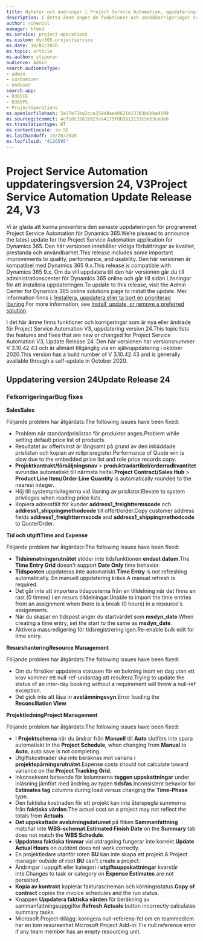 ```yaml
---
title: Nyheter och ändringar i Project Service Automation, uppdateringsversion 24, V3
description: I detta ämne anges de funktioner och snabbkorrigeringar som finns tillgängliga i Project Service Automation, uppdateringsversion 24, V3.
author: ruhercul
manager: kfend
ms.service: project-operations
ms.custom: dyn365-projectservice
ms.date: 10/02/2020
ms.topic: article
ms.author: stsporen
audience: Admin
search.audienceType:
- admin
- customizer
- enduser
search.app:
- D365CE
- D365PS
- ProjectOperations
ms.openlocfilehash: 3a37e71be2cce259d8aed0621d13393b6bbe4199
ms.sourcegitcommit: 4cf1dc1561b92fca4175f0b3813133c5e63ce8e6
ms.translationtype: HT
ms.contentlocale: sv-SE
ms.lasthandoff: 10/28/2020
ms.locfileid: "4126595"
---
```

# <a name="project-service-automation-update-release-24-v3"></a><span data-ttu-id="27cce-103">Project Service Automation uppdateringsversion 24, V3</span><span class="sxs-lookup"><span data-stu-id="27cce-103">Project Service Automation Update Release 24, V3</span></span>

<span data-ttu-id="27cce-104">Vi är glada att kunna presentera den senaste uppdateringen för programmet Project Service Automation för Dynamics 365.</span><span class="sxs-lookup"><span data-stu-id="27cce-104">We’re pleased to announce the latest update for the Project Service Automation application for Dynamics 365.</span></span> <span data-ttu-id="27cce-105">Den här versionen innehåller viktiga förbättringar av kvalitet, prestanda och användbarhet.</span><span class="sxs-lookup"><span data-stu-id="27cce-105">This release includes some important improvements to quality, performance, and usability.</span></span> <span data-ttu-id="27cce-106">Den här versionen är kompatibel med Dynamics 365 9.x.</span><span class="sxs-lookup"><span data-stu-id="27cce-106">This release is compatible with Dynamics 365 9.x.</span></span> <span data-ttu-id="27cce-107">Om du vill uppdatera till den här versionen går du till administrationscenter för Dynamics 365 online och går till sidan Lösningar för att installera uppdateringen.</span><span class="sxs-lookup"><span data-stu-id="27cce-107">To update to this release, visit the Admin Center for Dynamics 365 online solutions page to install the update.</span></span> <span data-ttu-id="27cce-108">Mer information finns i: [Installera, uppdatera eller ta bort en prioriterad lösning](https://docs.microsoft.com/power-platform/admin/install-remove-preferred-solution).</span><span class="sxs-lookup"><span data-stu-id="27cce-108">For more information, see [Install, update, or remove a preferred solution](https://docs.microsoft.com/power-platform/admin/install-remove-preferred-solution).</span></span>

<span data-ttu-id="27cce-109">I det här ämne finns funktioner och korrigeringar som är nya eller ändrade för Project Service Automation V3, uppdatering version 24.</span><span class="sxs-lookup"><span data-stu-id="27cce-109">This topic lists the features and fixes that are new or changed for Project Service Automation V3, Update Release 24.</span></span> <span data-ttu-id="27cce-110">Den här versionen har versionsnummer V 3.10.42.43 och är allmänt tillgänglig via en självuppdatering i oktober 2020.</span><span class="sxs-lookup"><span data-stu-id="27cce-110">This version has a build number of V 3.10.42.43 and is generally available through a self-update in October 2020.</span></span>

## <a name="update-release-24"></a><span data-ttu-id="27cce-111">Uppdatering version 24</span><span class="sxs-lookup"><span data-stu-id="27cce-111">Update Release 24</span></span>

### <a name="bug-fixes"></a><span data-ttu-id="27cce-112">Felkorrigeringar</span><span class="sxs-lookup"><span data-stu-id="27cce-112">Bug fixes</span></span>

<span data-ttu-id="27cce-113">**Sales**</span><span class="sxs-lookup"><span data-stu-id="27cce-113">**Sales**</span></span>

<span data-ttu-id="27cce-114">Följande problem har åtgärdats:</span><span class="sxs-lookup"><span data-stu-id="27cce-114">The following issues have been fixed:</span></span>

- <span data-ttu-id="27cce-115">Problem när standardprislistan för produkter anges.</span><span class="sxs-lookup"><span data-stu-id="27cce-115">Problem while setting default price list of products.</span></span>
- <span data-ttu-id="27cce-116">Resultatet av offertvinst är långsamt på grund av den inbäddade prislistan och kopian av rollprisregister.</span><span class="sxs-lookup"><span data-stu-id="27cce-116">Performance of Quote win is slow due to the embedded price list and role price records copy.</span></span>
- <span data-ttu-id="27cce-117">**Projektkontrakt/försäljningsnav** > **produktradartikel/orderradkvantitet** avrundas automatiskt till närmsta heltal.</span><span class="sxs-lookup"><span data-stu-id="27cce-117">**Project Contract/Sales Hub** > **Product Line Item/Order Line Quantity** is automatically rounded to the nearest integer.</span></span>
- <span data-ttu-id="27cce-118">Höj till systemprivilegierna vid läsning av prislistor.</span><span class="sxs-lookup"><span data-stu-id="27cce-118">Elevate to system privileges when reading price lists.</span></span>
- <span data-ttu-id="27cce-119">Kopiera adressfält för kunder **address1_freighttermscode** och **address1_shippingmethodcode** till offert/order.</span><span class="sxs-lookup"><span data-stu-id="27cce-119">Copy customer address fields **address1_freighttermscode** and **address1_shippingmethodcode** to Quote/Order.</span></span> 


<span data-ttu-id="27cce-120">**Tid och utgift**</span><span class="sxs-lookup"><span data-stu-id="27cce-120">**Time and Expense**</span></span>

<span data-ttu-id="27cce-121">Följande problem har åtgärdats:</span><span class="sxs-lookup"><span data-stu-id="27cce-121">The following issues have been fixed:</span></span>

- <span data-ttu-id="27cce-122">**Tidsinmatningsrutnätet** stöder inte tidsfunktionen **endast datum**.</span><span class="sxs-lookup"><span data-stu-id="27cce-122">The **Time Entry Grid** doesn't support **Date Only** time behavior.</span></span>
- <span data-ttu-id="27cce-123">**Tidsposten** uppdateras inte automatiskt.</span><span class="sxs-lookup"><span data-stu-id="27cce-123">**Time Entry** is not refreshing automatically.</span></span> <span data-ttu-id="27cce-124">En manuell uppdatering krävs.</span><span class="sxs-lookup"><span data-stu-id="27cce-124">A manual refresh is required.</span></span>
- <span data-ttu-id="27cce-125">Det går inte att importera tidsposterna från en tilldelning när det finns en rast (0 timme) i en resurs tilldelningar.</span><span class="sxs-lookup"><span data-stu-id="27cce-125">Unable to import the time entries from an assignment when there is a break (0 hours) in a resource's assignments.</span></span>
- <span data-ttu-id="27cce-126">När du skapar en tidspost anger du startvärdet som **msdyn_date**.</span><span class="sxs-lookup"><span data-stu-id="27cce-126">When creating a time entry, set the start to the same as **msdyn_date**.</span></span>
- <span data-ttu-id="27cce-127">Aktivera massredigering för tidsregistrering igen.</span><span class="sxs-lookup"><span data-stu-id="27cce-127">Re-enable bulk edit for time entry.</span></span>

<span data-ttu-id="27cce-128">**Resurshantering**</span><span class="sxs-lookup"><span data-stu-id="27cce-128">**Resource Management**</span></span>

<span data-ttu-id="27cce-129">Följande problem har åtgärdats:</span><span class="sxs-lookup"><span data-stu-id="27cce-129">The following issues have been fixed:</span></span>

- <span data-ttu-id="27cce-130">Om du försöker uppdatera statusen för en bokning inom en dag utan ett krav kommer ett null-ref-undantag att resultera.</span><span class="sxs-lookup"><span data-stu-id="27cce-130">Trying to update the status of an inter-day booking without a requirement will throw a null-ref exception.</span></span>
- <span data-ttu-id="27cce-131">Det gick inte att läsa in **avstämningsvyn**.</span><span class="sxs-lookup"><span data-stu-id="27cce-131">Error loading the **Reconciliation View**.</span></span>


<span data-ttu-id="27cce-132">**Projektledning**</span><span class="sxs-lookup"><span data-stu-id="27cce-132">**Project Management**</span></span>

<span data-ttu-id="27cce-133">Följande problem har åtgärdats:</span><span class="sxs-lookup"><span data-stu-id="27cce-133">The following issues have been fixed:</span></span>

- <span data-ttu-id="27cce-134">I **Projektschema** när du ändrar från **Manuell** till **Auto** slutförs inte spara automatiskt.</span><span class="sxs-lookup"><span data-stu-id="27cce-134">In the **Project Schedule**, when changing from **Manual** to **Auto**, auto save is not completing.</span></span>
- <span data-ttu-id="27cce-135">Utgiftskostnader ska inte beräknas mot varians i **projektspårningsrutnätet**.</span><span class="sxs-lookup"><span data-stu-id="27cce-135">Expense costs should not calculate toward variance on the **Project Tracking Grid**.</span></span>
- <span data-ttu-id="27cce-136">Inkonsekvent beteende för kolumnerna **taggen uppskattningar** under inläsning jämfört med ändring av typen **tidsfas**.</span><span class="sxs-lookup"><span data-stu-id="27cce-136">Inconsistent behavior for **Estimates tag** columns during load versus changing the **Time-Phase** type.</span></span>
- <span data-ttu-id="27cce-137">Den faktiska kostnaden för ett projekt kan inte återspegla summorna från **faktiska värden**.</span><span class="sxs-lookup"><span data-stu-id="27cce-137">The actual cost on a project may not reflect the totals from **Actuals**.</span></span>
- <span data-ttu-id="27cce-138">**Det uppskattade avslutningsdatumet** på fliken **Sammanfattning** matchar inte **WBS-schemat**.</span><span class="sxs-lookup"><span data-stu-id="27cce-138">**Estimated Finish Date** on the **Summary** tab does not match the **WBS Schedule**.</span></span>
- <span data-ttu-id="27cce-139">**Uppdatera faktiska timmar** vid utdragning fungerar inte korrekt.</span><span class="sxs-lookup"><span data-stu-id="27cce-139">**Update Actual Hours** on outdent does not work correctly.</span></span>
- <span data-ttu-id="27cce-140">En projektledare utanför roten **BU** kan inte skapa ett projekt.</span><span class="sxs-lookup"><span data-stu-id="27cce-140">A Project manager outside of root **BU** can't create a project.</span></span>
- <span data-ttu-id="27cce-141">Ändringar i uppgift eller kategori i **utgiftsuppskattningar** kvarstår inte.</span><span class="sxs-lookup"><span data-stu-id="27cce-141">Changes to task or category on **Expense Estimates** are not persisted.</span></span>
- <span data-ttu-id="27cce-142">**Kopia av kontrakt** kopierar fakturascheman och körningsstatus.</span><span class="sxs-lookup"><span data-stu-id="27cce-142">**Copy of contract** copies the invoice schedules and the run status.</span></span>
- <span data-ttu-id="27cce-143">Knappen **Uppdatera faktiska värden** för beräkning av sammanfattningsuppgifter.</span><span class="sxs-lookup"><span data-stu-id="27cce-143">**Refresh Actuals** button incorrectly calculates summary tasks.</span></span>
- <span data-ttu-id="27cce-144">Microsoft Project-tillägg: korrigera null-referens-fel om en teammedlem har en tom resursenhet.</span><span class="sxs-lookup"><span data-stu-id="27cce-144">Microsoft Project Add-in: Fix null reference error if any team member has an empty resourcing unit.</span></span>


